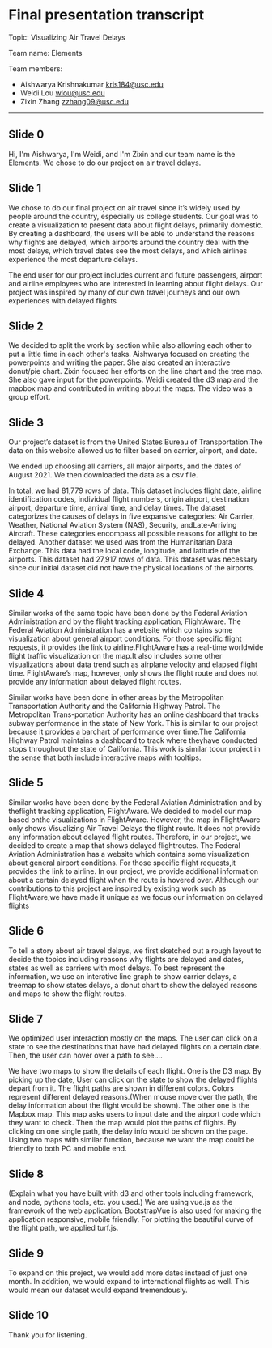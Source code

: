 # Final presentation transcript

Topic: Visualizing Air Travel Delays 

Team name: Elements

Team members:

- Aishwarya Krishnakumar <kris184@usc.edu>
- Weidi Lou <wlou@usc.edu>
- Zixin Zhang <zzhang09@usc.edu>

---

## Slide 0

Hi, I'm Aishwarya, I'm Weidi, and I'm Zixin and our team name is the Elements. We chose to do our project on air travel delays.

## Slide 1
We chose to do our final project on air travel since it’s widely used by people around the country, especially us college students. Our goal was to create a visualization  to  present  data  about  flight  delays,  primarily  domestic.  By  creating  a dashboard, the users will be able to understand the reasons why flights are delayed, which airports around the country deal with the most delays, which travel dates see the most delays, and which airlines experience the most departure delays.

The  end  user  for  our  project  includes  current  and  future  passengers,  airport and airline employees  who  are  interested  in  learning  about  flight delays. Our project was inspired by many of our own travel journeys and our own experiences with delayed flights

## Slide 2

We decided to split the work by section while also allowing each other to put a little time in each other's tasks. Aishwarya focused on creating the powerpoints and writing the paper. She also created an interactive donut/pie chart. Zixin focused her efforts on the line chart and the tree map. She also gave input for the powerpoints. Weidi created the d3 map and the mapbox map and contributed in writing about the maps. The video was a group effort.

## Slide 3

Our project’s dataset is from the United States Bureau of Transportation.The data on this website allowed us to filter based on carrier, airport, and date.

We ended up choosing all carriers, all major airports, and the dates of August 2021. We then downloaded the data as a csv file. 

In total, we had 81,779 rows of data. This dataset includes flight date, airline identification codes, individual flight numbers, origin airport, destination airport, departure time, arrival time, and delay times. The dataset categorizes the causes of delays in five expansive categories: Air Carrier, Weather, National Aviation System (NAS), Security, andLate-Arriving  Aircraft.  These  categories  encompass  all  possible  reasons  for  aflight to be delayed. Another dataset we used was from the Humanitarian Data Exchange. This data had the local code, longitude, and latitude of the airports. This dataset had 27,917 rows of data. This dataset was necessary since our initial dataset did not have the physical locations of the airports.

## Slide 4

Similar works of the same topic have been done by the Federal Aviation Administration and by the flight tracking application, FlightAware. The Federal Aviation Administration has a website which contains some visualization about general airport conditions. For those specific flight requests, it provides the link to airline.FlightAware has a real-time worldwide flight traffic visualization on the map.It  also  includes  some  other  visualizations  about  data  trend  such  as  airplane velocity  and  elapsed  flight  time.  FlightAware’s  map,  however,  only  shows  the flight route and does not provide any information about delayed flight routes.

Similar works have been done in other areas by the Metropolitan Transportation Authority and the California Highway Patrol. The Metropolitan Trans-portation Authority has an online dashboard that tracks subway performance in the state of New York. This is similar to our project because it provides a barchart of performance over time.The California Highway Patrol maintains a dashboard to track where theyhave conducted stops throughout the state of California. This work is similar toour project in the sense that both include interactive maps with tooltips.

## Slide 5

Similar works have been done by the Federal Aviation Administration and by theflight tracking application, FlightAware. We decided to model our map based onthe visualizations in FlightAware. However, the map in FlightAware only shows
Visualizing Air Travel Delays the flight route. It does not provide any information about delayed flight routes. Therefore, in our project, we decided to create a map that shows delayed flightroutes. The  Federal  Aviation  Administration  has  a  website  which  contains  some visualization about general airport conditions. For those specific flight requests,it provides the link to airline. In our project, we provide additional information about  a  certain  delayed  flight  when  the  route  is  hovered  over.  Although  our contributions to this project are inspired by existing work such as FlightAware,we have made it unique as we focus our information on delayed flights

## Slide 6

To tell a story about air travel delays, we first sketched out a rough layout to decide the topics including reasons why flights are delayed and dates, states as well as carriers with most delays. To best represent the information, we use an interative line graph to show carrier delays, a treemap to show states delays, a donut chart to show the delayed reasons and maps to show the flight routes. 

## Slide 7

We optimized user interaction mostly on the maps. The user can click on a state to see the destinations that have had delayed flights on a certain date. Then, the user can hover over a path to see.... 

We have two maps to show the details of each flight. One is the D3 map. By picking up the date, User can click on the state to show the delayed flights depart from it. The flight paths are shown in different colors. Colors represent different delayed reasons.(When mouse move over the path, the delay information about the flight would be shown). The other one is the Mapbox map. This map asks users to input date and the airport code which they want to check. Then the map would plot the paths of flights. By clicking on one single path, the delay info would be shown on the page. Using two maps with similar function, because we want the map could be friendly to both PC and mobile end.

## Slide 8

(Explain what you have built with d3 and other tools including framework, and node, pythons tools, etc. you used.)
We are using vue.js as the framework of the web application. BootstrapVue is also used for making the application responsive, mobile friendly. For plotting the beautiful curve of the flight path, we applied turf.js.

## Slide 9

To expand on this project, we would add more dates instead of just one month. In addition, we would expand to international flights as well. This would mean our dataset would expand tremendously.

## Slide 10
Thank you for listening.
